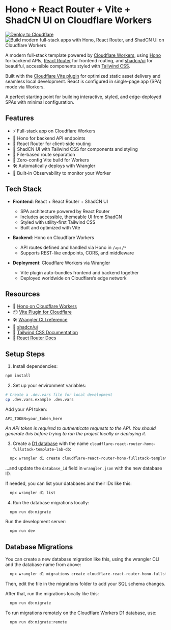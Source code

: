 # Hono + React Router + Vite + ShadCN UI on Cloudflare Workers

[![Deploy to Cloudflare](https://deploy.workers.cloudflare.com/button)](https://deploy.workers.cloudflare.com/?url=https://github.com/cloudflare/templates/tree/main/react-router-hono-fullstack-template)
![Build modern full-stack apps with Hono, React Router, and ShadCN UI on Cloudflare Workers](https://imagedelivery.net/wSMYJvS3Xw-n339CbDyDIA/24c5a7dd-e1e3-43a9-b912-d78d9a4293bc/public)

<!-- dash-content-start -->

A modern full-stack template powered by [Cloudflare Workers](https://workers.cloudflare.com/),
using [Hono](https://hono.dev/) for backend APIs, [React Router](https://reactrouter.com/) for frontend routing,
and [shadcn/ui](https://ui.shadcn.com/) for beautiful, accessible components styled
with [Tailwind CSS](https://tailwindcss.com/).

Built with the [Cloudflare Vite plugin](https://developers.cloudflare.com/workers/vite-plugin/) for optimized static
asset delivery and seamless local development. React is configured in single-page app (SPA) mode via Workers.

A perfect starting point for building interactive, styled, and edge-deployed SPAs with minimal configuration.

## Features

- ⚡ Full-stack app on Cloudflare Workers
- 🔁 Hono for backend API endpoints
- 🧭 React Router for client-side routing
- 🎨 ShadCN UI with Tailwind CSS for components and styling
- 🧱 File-based route separation
- 🚀 Zero-config Vite build for Workers
- 🛠️ Automatically deploys with Wrangler
- 🔎 Built-in Observability to monitor your Worker

<!-- dash-content-end -->

## Tech Stack

- **Frontend**: React + React Router + ShadCN UI
    - SPA architecture powered by React Router
    - Includes accessible, themeable UI from ShadCN
    - Styled with utility-first Tailwind CSS
    - Built and optimized with Vite

- **Backend**: Hono on Cloudflare Workers
    - API routes defined and handled via Hono in `/api/*`
    - Supports REST-like endpoints, CORS, and middleware

- **Deployment**: Cloudflare Workers via Wrangler
    - Vite plugin auto-bundles frontend and backend together
    - Deployed worldwide on Cloudflare’s edge network

## Resources

- 🧩 [Hono on Cloudflare Workers](https://hono.dev/docs/getting-started/cloudflare-workers)
- 📦 [Vite Plugin for Cloudflare](https://developers.cloudflare.com/workers/vite-plugin/)
- 🛠 [Wrangler CLI reference](https://developers.cloudflare.com/workers/wrangler/)
- 🎨 [shadcn/ui](https://ui.shadcn.com)
- 💨 [Tailwind CSS Documentation](https://tailwindcss.com/)
- 🔀 [React Router Docs](https://reactrouter.com/)

## Setup Steps

1. Install dependencies:

```bash
npm install
```

2. Set up your environment variables:

```bash
# Create a .dev.vars file for local development
cp .dev.vars.example .dev.vars
```

Add your API token:

```
API_TOKEN=your_token_here
```

_An API token is required to authenticate requests to the API. You should generate this before trying to run the project
locally or deploying it._

3. Create a [D1 database](https://developers.cloudflare.com/d1/get-started/) with the name
   `cloudflare-react-router-hono-fullstack-template-lab-db`:

```bash
  npx wrangler d1 create cloudflare-react-router-hono-fullstack-template-lab-db
```

...and update the `database_id` field in `wrangler.json` with the new database ID.

If needed, you can list your databases and their IDs like this:

```bash
  npx wrangler d1 list
```

4. Run the database migrations locally:

```bash
  npm run db:migrate
```

Run the development server:

```bash
  npm run dev
```

## Database Migrations

You can create a new database migration like this, using the wrangler CLI and the database name from above:

```bash
  npx wrangler d1 migrations create cloudflare-react-router-hono-fullstack-template-lab-db "Create initial database"
```

Then, edit the file in the migrations folder to add your SQL schema changes.

After that, run the migrations locally like this:

```bash
  npm run db:migrate
```

To run migrations remotely on the Cloudflare Workers D1 database, use:

```bash
  npm run db:migrate:remote
```
